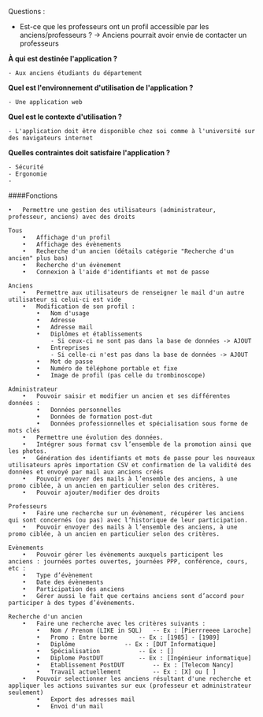 Questions :

- Est-ce que les professeurs ont un profil accessible par les anciens/professeurs ? -> Anciens pourrait avoir envie de contacter un professeurs


**À qui est destinée l'application ?**

	- Aux anciens étudiants du département

**Quel est l'environnement d'utilisation de l'application ?**

	- Une application web
	
**Quel est le contexte d'utilisation ?**

	- L'application doit être disponible chez soi comme à l'université sur des navigateurs internet

**Quelles contraintes doit satisfaire l'application ?**

	- Sécurité
	- Ergonomie
	- 




####Fonctions

	•	Permettre une gestion des utilisateurs (administrateur, professeur, anciens) avec des droits

	Tous
		•	Affichage d'un profil
		•	Affichage des évènements
		•	Recherche d'un ancien (détails catégorie "Recherche d'un ancien" plus bas)
		•	Recherche d'un évènement
		•	Connexion à l'aide d'identifiants et mot de passe
		
	Anciens
		•	Permettre aux utilisateurs de renseigner le mail d'un autre utilisateur si celui-ci est vide
		•	Modification de son profil :
			•	Nom d'usage
			•	Adresse
			•	Adresse mail
			•	Diplômes et établissements
				- Si ceux-ci ne sont pas dans la base de données -> AJOUT
			•	Entreprises
				- Si celle-ci n'est pas dans la base de données -> AJOUT
			•	Mot de passe
			•	Numéro de téléphone portable et fixe
			•	Image de profil (pas celle du trombinoscope)
	
	Administrateur
		•	Pouvoir saisir et modifier un ancien et ses différentes données :
			•	Données personnelles
			•	Données de formation post-dut
			•	Données professionnelles et spécialisation sous forme de mots clés
		•	Permettre une évolution des données.
		•	Intégrer sous format csv l’ensemble de la promotion ainsi que les photos.
		•	Génération des identifiants et mots de passe pour les nouveaux utilisateurs après importation CSV et confirmation de la validité des données et envoyé par mail aux anciens créés
		•	Pouvoir envoyer des mails à l’ensemble des anciens, à une promo ciblée, à un ancien en particulier selon des critères.
		•	Pouvoir ajouter/modifier des droits
		
	Professeurs
		•	Faire une recherche sur un évènement, récupérer les anciens qui sont concernés (ou pas) avec l’historique de leur participation.
		•	Pouvoir envoyer des mails à l’ensemble des anciens, à une promo ciblée, à un ancien en particulier selon des critères.
	
	Evènements
		•	Pouvoir gérer les évènements auxquels participent les anciens : journées portes ouvertes, journées PPP, conférence, cours, etc :
		•	Type d’évènement
		•	Date des évènements
		•	Participation des anciens
		•	Gérer aussi le fait que certains anciens sont d’accord pour participer à des types d’évènements.
	
	Recherche d'un ancien
		•	Faire une recherche avec les critères suivants :
			•	Nom / Prenom (LIKE in SQL)	 -- Ex : [Pierrreeee Laroche]
			•	Promo : Entre borne		 -- Ex : [1985] - [1989]
			•	Diplôme			 	 -- Ex : [DUT Informatique]
			•	Spécialisation 			 -- Ex : []
			•	Diplome PostDUT			 -- Ex : [Ingénieur informatique]
			•	Etablissement PostDUT	 	 -- Ex : [Telecom Nancy]
			•	Travail actuellement		 -- Ex : [X] ou [ ]
		•	Pouvoir selectionner les anciens résultant d'une recherche et appliquer les actions suivantes sur eux (professeur et administrateur seulement)
			•	Export des adresses mail
			•	Envoi d'un mail
